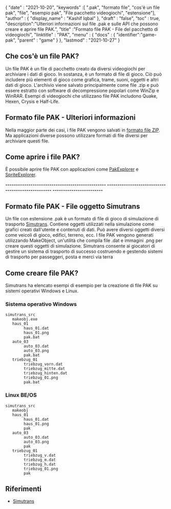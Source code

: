 {
  "date" : "2021-10-20",
  "keywords" :[ ".pak", "formato file", "cos'è un file pak", "file", "esempio pak", "File pacchetto videogiochi", "estensione"],
  "author" : {
    "display_name" : "Kashif Iqbal"
},
  "draft" : "false",
  "toc" : true,
  "description":"Ulteriori informazioni sul file .pak e sulle API che possono creare e aprire file PAK.",
  "title" :"Formato file PAK - File del pacchetto di videogiochi",
  "linktitle" : "PAK",
  "menu" : {
    "docs" : {
      "identifier":"game-pak",
      "parent" : "game"
}
},
  "lastmod" : "2021-10-27"
}

## Che cos'è un file PAK?

Un file PAK è un file di pacchetto creato da diversi videogiochi per archiviare i dati di gioco. In sostanza, è un formato di file di gioco. Ciò può includere più elementi di gioco come grafica, trame, suoni, oggetti e altri dati di gioco. L'archivio viene salvato principalmente come file .zip e può essere estratto con software di decompressione popolari come WinZip e WinRAR. Esempi di videogiochi che utilizzano file PAK includono Quake, Hexen, Crysis e Half-Life.

## Formato file PAK - Ulteriori informazioni

Nella maggior parte dei casi, i file PAK vengono salvati in [formato file ZIP](/it/compression/zip/). Ma applicazioni diverse possono utilizzare formati di file diversi per archiviare questi file.


## Come aprire i file PAK?

È possibile aprire file PAK con applicazioni come [PakExplorer](https://www.quaketerminas.com/tools.shtml) e [SpriteExplorer](http://www.slackiller.com/hlprograms.htm).

**------------------------------------------------ -------------------------------------------------- ------------------------**

## Formato file PAK - File oggetto Simutrans

Un file con estensione .pak è un formato di file di gioco di simulazione di trasporto [Simutrans](https://www.simutrans.com/en/). Contiene oggetti utilizzati nella simulazione come grafici creati dall'utente e contenuti di dati. Può avere diversi oggetti diversi come veicoli di gioco, edifici, terreno, ecc. I file PAK vengono generati utilizzando MakeObject, un'utilità che compila file .dat e immagini .png per creare questi oggetti di simulazione. Simutrans consente ai giocatori di gestire un sistema di trasporto di successo costruendo e gestendo sistemi di trasporto per passeggeri, posta e merci via terra

## Come creare file PAK?

Simutrans ha elencato esempi di esempio per la creazione di file PAK su sistemi operativi Windows e Linux.

### Sistema operativo Windows

```
simutrans_src
   makeobj.exe
   haus_01
        haus_01.dat
        haus_01.png
        pak.bat
   auto_03
        auto_03.dat
        auto_03.png
        pak.bat
   triebzug_01
        triebzug_vorn.dat
        triebzug_mitte.dat
        triebzug_hinten.dat
        triebzug_01.png
        pak.bat
```
### Linux BE/OS

```
simutrans_src
   makeobj
   haus_01
        haus_01.dat
        haus_01.png
        pak
   auto_03
        auto_03.dat
        auto_03.png
        pak
   triebzug_01
        triebzug_v.dat
        triebzug_m.dat
        triebzug_h.dat
        triebzug_01.png
        pak
```

## Riferimenti

* [Simutrans](https://en.wikipedia.org/wiki/Simutrans)